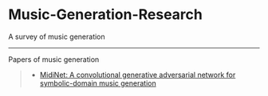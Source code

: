 # Music-Generation-Research
A survey of music generation

------
Papers of music generation
> * [MidiNet: A convolutional generative adversarial network for symbolic-domain music generation](https://arxiv.org/abs/1703.10847)
